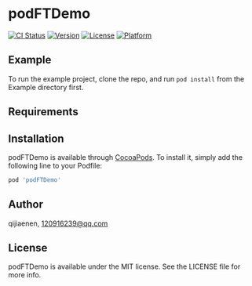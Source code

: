 # podFTDemo

[![CI Status](https://img.shields.io/travis/qijiaenen/podFTDemo.svg?style=flat)](https://travis-ci.org/qijiaenen/podFTDemo)
[![Version](https://img.shields.io/cocoapods/v/podFTDemo.svg?style=flat)](https://cocoapods.org/pods/podFTDemo)
[![License](https://img.shields.io/cocoapods/l/podFTDemo.svg?style=flat)](https://cocoapods.org/pods/podFTDemo)
[![Platform](https://img.shields.io/cocoapods/p/podFTDemo.svg?style=flat)](https://cocoapods.org/pods/podFTDemo)

## Example

To run the example project, clone the repo, and run `pod install` from the Example directory first.

## Requirements

## Installation

podFTDemo is available through [CocoaPods](https://cocoapods.org). To install
it, simply add the following line to your Podfile:

```ruby
pod 'podFTDemo'
```

## Author

qijiaenen, 120916239@qq.com

## License

podFTDemo is available under the MIT license. See the LICENSE file for more info.
